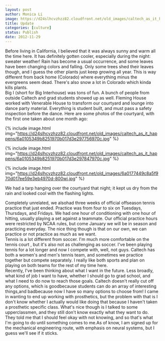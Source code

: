 ```yaml
---
layout: post
author: Monica Li
image: https://d24slhcvzhzz82.cloudfront.net/old_images/caltech_as_it_happens/6a0105349b8251970b017d3e297699970c.jpg
title: Update 
categories: [culture]
status: Publish
date: 2012-11-29
---
```


<div id="yiv107278436yui_3_7_2_15_1353653658181_39">Before living in California, I believed that it was always sunny and warm all the time here. It has definitely gotten cooler, especially during the night: sweater weather! Rain has become a usual occurrence, and some leaves have been changing colors and falling. Only some trees shed their leaves though, and I guess the other plants just keep growing all year. This is way different from back home (Colorado) where everything minus the evergreens seem dead. There's also snow a lot in Colorado which kinda kills plants.

<div id="yiv107278436yui_3_7_2_15_1353653658181_39">	Big I (short for Big Interhouse) was tons of fun. A bunch of people from outside Caltech and grad students showed up as well. Fleming House worked with Venerable House to transform our courtyard and lounge into dance party material. Everything is student built, and must pass a safety inspection before the dance. Here are some photos of the courtyard, with the first one taken about one month ago:


{% include image.html img="https://d24slhcvzhzz82.cloudfront.net/old_images/caltech_as_it_happens/6a0105349b8251970b017d3e297756970c.jpg" %}

{% include image.html img="https://d24slhcvzhzz82.cloudfront.net/old_images/caltech_as_it_happens/6a0105349b8251970b017d3e297847970c.jpg" %}

{% include image.html img="https://d24slhcvzhzz82.cloudfront.net/old_images/6a0177449c8a5f970d017ee59e3eb4970d-800wi.jpg" %}<div id="yiv107278436yui_3_7_2_15_1353653658181_39">We had a tarp hanging over the courtyard that night; it kept us dry from the rain and looked cool with the flashing lights.

<div id="yiv107278436yui_3_7_2_15_1353653658181_39">	Completely unrelated, we alsohad three weeks of official offseason tennis practice that just ended. Practice was from four to six on Tuesdays, Thursdays, and Fridays. We had one hour of conditioning with one hour of hitting, usually playing a set against a teammate. Our official practice hours were restricted by NCAA rules, but come January we will be in season and practicing everyday. The nice thing though is that on our own, we can practice or not practice as much as we want.

<div id="yiv107278436yui_3_7_2_15_1353653658181_39">	Tennis is a lot different from soccer. I'm much more comfortable on the tennis court , but it's also not as challenging as soccer. I've been playing tennis for a lot longer and now I compete with, well, not guys. Caltech has both a women's and men's tennis team, and sometimes we practice together but compete separately. I really like both sports and plan on playing on both teams for the rest of my time here.

<div id="yiv107278436yui_3_7_2_15_1353653658181_39">	Recently, I've been thinking about what I want in the future. Less broadly, what kind of job I want to have, whether I should go to grad school, and what I need to do now to reach those goals. Caltech doesn't really cut off any options, which is goodbecause students can do an array of interesting things,and badbecause now I have so many options to choose from! I came in wanting to end up working with prosthetics, but the problem with that is I don't know whether I actually would like doing that because I haven't taken a prosthetic specific class. What's nice though is I talked to some upperclassmen, and they still don't know exactly what they want to do. They told me that I should feel okay with not knowing, and so that's what I'm going to do until something comes to me.As of know, I am signed up for the mechanical engineering route, with emphasis on neural systems, but I guess we'll see if it sticks.

